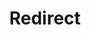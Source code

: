 ﻿---
layout: src/layouts/Redirect.astro
title: Redirect
redirect: /docs/administration/data/data-migration
pubDate:  2023-01-01
navSearch: false
navSitemap: false
navMenu: false
---
